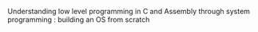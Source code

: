 Understanding low level programming in C and Assembly through system programming : building an OS from scratch
